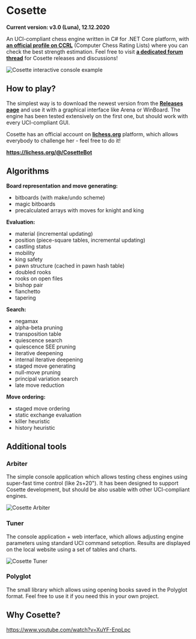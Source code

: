 # Cosette
**Current version: v3.0 (Luna), 12.12.2020**

An UCI-compliant chess engine written in C# for .NET Core platform, with **[an official profile on CCRL](http://ccrl.chessdom.com/ccrl/404/cgi/compare_engines.cgi?family=Cosette&print=Rating+list&print=Results+table&print=LOS+table&print=Ponder+hit+table&print=Eval+difference+table&print=Comopp+gamenum+table&print=Overlap+table&print=Score+with+common+opponents)** (Computer Chess Rating Lists) where you can check the best strength estimation. Feel free to visit **[a dedicated forum thread](http://kirill-kryukov.com/chess/discussion-board/viewtopic.php?f=7&t=12402)** for Cosette releases and discussions!

![Cosette interactive console example](https://i.imgur.com/2cSfVBR.png)

## How to play?
The simplest way is to download the newest version from the **[Releases page](https://github.com/Tearth/Cosette/releases)** and use it with a graphical interface like Arena or WinBoard. The engine has been tested extensively on the first one, but should work with every UCI-compliant GUI.

Cosette has an official account on **[lichess.org](https://lichess.org/)** platform, which allows everybody to challenge her - feel free to do it!

**https://lichess.org/@/CosetteBot**

## Algorithms

**Board representation and move generating:**
 - bitboards (with make/undo scheme)
 - magic bitboards
 - precalculated arrays with moves for knight and king

**Evaluation:**
 - material (incremental updating)
 - position (piece-square tables, incremental updating)
 - castling status
 - mobility
 - king safety
 - pawn structure (cached in pawn hash table)
 - doubled rooks
 - rooks on open files
 - bishop pair
 - fianchetto
 - tapering

**Search:**
 - negamax
 - alpha-beta pruning
 - transposition table
 - quiescence search
 - quiescence SEE pruning
 - iterative deepening
 - internal iterative deepening
 - staged move generating
 - null-move pruning
 - principal variation search
 - late move reduction

**Move ordering:**
 - staged move ordering
 - static exchange evaluation
 - killer heuristic
 - history heuristic

## Additional tools

### Arbiter

The simple console application which allows testing chess engines using super-fast time control (like 2s+20"). It has been designed to support Cosette development, but should be also usable with other UCI-compliant engines.

![Cosette Arbiter](https://i.imgur.com/m7rYtuf.png)

### Tuner

The console application + web interface, which allows adjusting engine parameters using standard UCI command setoption. Results are displayed on the local website using a set of tables and charts.

![Cosette Tuner](https://i.imgur.com/uxXeYW9.png)

### Polyglot

The small library which allows using opening books saved in the Polyglot format. Feel free to use it if you need this in your own project.

## Why Cosette?

https://www.youtube.com/watch?v=XuYF-EnpLpc